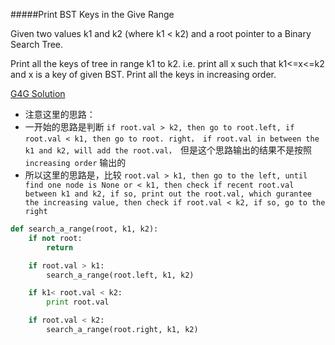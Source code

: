 #####Print BST Keys in the Give Range

Given two values k1 and k2 (where k1 < k2) and a root pointer to a Binary Search Tree. 

Print all the keys of tree in range k1 to k2. i.e. 
print all x such that k1<=x<=k2 and x is a key of given BST. Print all the keys in increasing order.

[G4G Solution](http://www.geeksforgeeks.org/print-bst-keys-in-the-given-range/)

* 注意这里的思路：
* 一开始的思路是判断 ```if root.val > k2, then go to root.left, if root.val < k1, then go to root. right， if root.val in between the k1 and k2, will add the root.val， ```但是这个思路输出的结果不是按照 ```increasing order``` 输出的
* 所以这里的思路是，比较 ```root.val > k1, then go to the left, until find one node is None or < k1, then check if recent root.val between k1 and k2, if so, print out the root.val, which gurantee the increasing value, then check if root.val < k2, if so, go to the right``` 

```python
def search_a_range(root, k1, k2):
    if not root:
        return

    if root.val > k1:
        search_a_range(root.left, k1, k2)

    if k1< root.val < k2:
        print root.val

    if root.val < k2:
        search_a_range(root.right, k1, k2)

```

